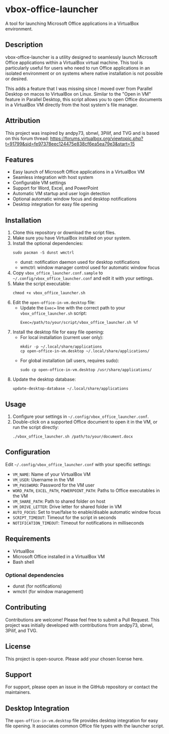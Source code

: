 # vbox-office-launcher

A tool for launching Microsoft Office applications in a VirtualBox environment.

## Description

vbox-office-launcher is a utility designed to seamlessly launch Microsoft Office applications within a VirtualBox virtual machine. This tool is particularly useful for users who need to run Office applications in an isolated environment or on systems where native installation is not possible or desired.

This adds a feature that I was missing since I moved over from Parallel Desktop on macos to VirtualBox on Linux. Similar to the "Open in VM" feature in Parallel Desktop, this script allows you to open Office documents in a VirtualBox VM directly from the host system's file manager.

## Attribution

This project was inspired by andpy73, sbnwl, 3Pilif, and TVG and is based on this forum thread: https://forums.virtualbox.org/viewtopic.php?t=91799&sid=fe97378eec124475e838cf6ea5ea79e3&start=15

## Features

- Easy launch of Microsoft Office applications in a VirtualBox VM
- Seamless integration with host system
- Configurable VM settings
- Support for Word, Excel, and PowerPoint
- Automatic VM startup and user login detection
- Optional automatic window focus and desktop notifications
- Desktop integration for easy file opening

## Installation

1. Clone this repository or download the script files.
2. Make sure you have VirtualBox installed on your system.
3. Install the optional dependencies:
   ```
   sudo pacman -S dunst wmctrl
   ```
   - dunst: notification daemon used for desktop notifications
   - wmctrl: window manager control used for automatic window focus
4. Copy `vbox_office_launcher.conf.sample` to `~/.config/vbox_office_launcher.conf` and edit it with your settings.
5. Make the script executable:
   ```
   chmod +x vbox_office_launcher.sh
   ```
6. Edit the `open-office-in-vm.desktop` file:
   - Update the `Exec=` line with the correct path to your `vbox_office_launcher.sh` script:
     ```
     Exec=/path/to/your/script/vbox_office_launcher.sh %f
     ```
7. Install the desktop file for easy file opening:
   - For local installation (current user only):
     ```
     mkdir -p ~/.local/share/applications
     cp open-office-in-vm.desktop ~/.local/share/applications/
     ```
   - For global installation (all users, requires sudo):
     ```
     sudo cp open-office-in-vm.desktop /usr/share/applications/
     ```
8. Update the desktop database:
   ```
   update-desktop-database ~/.local/share/applications
   ```

## Usage

1. Configure your settings in `~/.config/vbox_office_launcher.conf`.
2. Double-click on a supported Office document to open it in the VM, or run the script directly:
   ```
   ./vbox_office_launcher.sh /path/to/your/document.docx
   ```

## Configuration

Edit `~/.config/vbox_office_launcher.conf` with your specific settings:

- `VM_NAME`: Name of your VirtualBox VM
- `VM_USER`: Username in the VM
- `VM_PASSWORD`: Password for the VM user
- `WORD_PATH`, `EXCEL_PATH`, `POWERPOINT_PATH`: Paths to Office executables in the VM
- `VM_SHARE_PATH`: Path to shared folder on host
- `VM_DRIVE_LETTER`: Drive letter for shared folder in VM
- `AUTO_FOCUS`: Set to true/false to enable/disable automatic window focus
- `SCRIPT_TIMEOUT`: Timeout for the script in seconds
- `NOTIFICATION_TIMEOUT`: Timeout for notifications in milliseconds

## Requirements

- VirtualBox
- Microsoft Office installed in a VirtualBox VM
- Bash shell

### Optional dependencies
- dunst (for notifications)
- wmctrl (for window management)

## Contributing

Contributions are welcome! Please feel free to submit a Pull Request. This project was initially developed with contributions from andpy73, sbnwl, 3Pilif, and TVG.

## License

This project is open-source. Please add your chosen license here.

## Support

For support, please open an issue in the GitHub repository or contact the maintainers.

## Desktop Integration

The `open-office-in-vm.desktop` file provides desktop integration for easy file opening. It associates common Office file types with the launcher script.